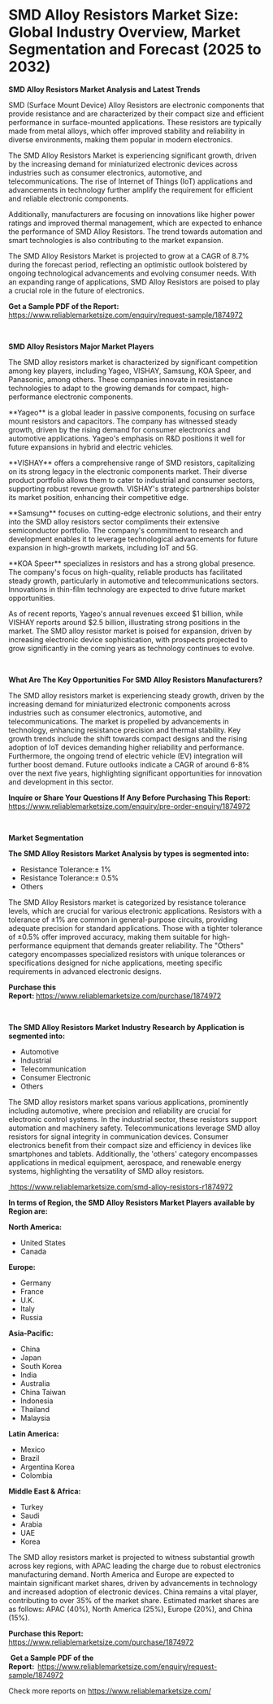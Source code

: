 <p><h1>SMD Alloy Resistors Market Size: Global Industry Overview, Market Segmentation and Forecast (2025 to 2032)</h1></p><p><strong>SMD Alloy Resistors Market Analysis and Latest Trends</strong></p>
<p><p>SMD (Surface Mount Device) Alloy Resistors are electronic components that provide resistance and are characterized by their compact size and efficient performance in surface-mounted applications. These resistors are typically made from metal alloys, which offer improved stability and reliability in diverse environments, making them popular in modern electronics.</p><p>The SMD Alloy Resistors Market is experiencing significant growth, driven by the increasing demand for miniaturized electronic devices across industries such as consumer electronics, automotive, and telecommunications. The rise of Internet of Things (IoT) applications and advancements in technology further amplify the requirement for efficient and reliable electronic components. </p><p>Additionally, manufacturers are focusing on innovations like higher power ratings and improved thermal management, which are expected to enhance the performance of SMD Alloy Resistors. The trend towards automation and smart technologies is also contributing to the market expansion. </p><p>The SMD Alloy Resistors Market is projected to grow at a CAGR of 8.7% during the forecast period, reflecting an optimistic outlook bolstered by ongoing technological advancements and evolving consumer needs. With an expanding range of applications, SMD Alloy Resistors are poised to play a crucial role in the future of electronics.</p></p>
<p><strong>Get a Sample PDF of the Report:&nbsp;</strong> <a href="https://www.reliablemarketsize.com/enquiry/request-sample/1874972?utm_campaign=3198&utm_medium=2&utm_source=Github&utm_content=ia&utm_term=07042025&utm_id=smd-alloy-resistors">https://www.reliablemarketsize.com/enquiry/request-sample/1874972</a></p>
<p>&nbsp;</p>
<p><strong>SMD Alloy Resistors Major Market Players</strong></p>
<p><p>The SMD alloy resistors market is characterized by significant competition among key players, including Yageo, VISHAY, Samsung, KOA Speer, and Panasonic, among others. These companies innovate in resistance technologies to adapt to the growing demands for compact, high-performance electronic components.</p><p>**Yageo** is a global leader in passive components, focusing on surface mount resistors and capacitors. The company has witnessed steady growth, driven by the rising demand for consumer electronics and automotive applications. Yageo's emphasis on R&D positions it well for future expansions in hybrid and electric vehicles.</p><p>**VISHAY** offers a comprehensive range of SMD resistors, capitalizing on its strong legacy in the electronic components market. Their diverse product portfolio allows them to cater to industrial and consumer sectors, supporting robust revenue growth. VISHAY's strategic partnerships bolster its market position, enhancing their competitive edge.</p><p>**Samsung** focuses on cutting-edge electronic solutions, and their entry into the SMD alloy resistors sector compliments their extensive semiconductor portfolio. The company's commitment to research and development enables it to leverage technological advancements for future expansion in high-growth markets, including IoT and 5G.</p><p>**KOA Speer** specializes in resistors and has a strong global presence. The company's focus on high-quality, reliable products has facilitated steady growth, particularly in automotive and telecommunications sectors. Innovations in thin-film technology are expected to drive future market opportunities.</p><p>As of recent reports, Yageo's annual revenues exceed $1 billion, while VISHAY reports around $2.5 billion, illustrating strong positions in the market. The SMD alloy resistor market is poised for expansion, driven by increasing electronic device sophistication, with prospects projected to grow significantly in the coming years as technology continues to evolve.</p></p>
<p>&nbsp;</p>
<p><strong>What Are The Key Opportunities For SMD Alloy Resistors Manufacturers?</strong></p>
<p><p>The SMD alloy resistors market is experiencing steady growth, driven by the increasing demand for miniaturized electronic components across industries such as consumer electronics, automotive, and telecommunications. The market is propelled by advancements in technology, enhancing resistance precision and thermal stability. Key growth trends include the shift towards compact designs and the rising adoption of IoT devices demanding higher reliability and performance. Furthermore, the ongoing trend of electric vehicle (EV) integration will further boost demand. Future outlooks indicate a CAGR of around 6-8% over the next five years, highlighting significant opportunities for innovation and development in this sector.</p></p>
<p><strong>Inquire or Share Your Questions If Any Before Purchasing This Report:</strong> <a href="https://www.reliablemarketsize.com/enquiry/pre-order-enquiry/1874972?utm_campaign=3198&utm_medium=2&utm_source=Github&utm_content=ia&utm_term=07042025&utm_id=smd-alloy-resistors">https://www.reliablemarketsize.com/enquiry/pre-order-enquiry/1874972</a></p>
<p>&nbsp;</p>
<p><strong>Market Segmentation</strong></p>
<p><strong>The SMD Alloy Resistors Market Analysis by types is segmented into:</strong></p>
<p><ul><li>Resistance Tolerance:± 1%</li><li>Resistance Tolerance:± 0.5%</li><li>Others</li></ul></p>
<p><p>The SMD Alloy Resistors market is categorized by resistance tolerance levels, which are crucial for various electronic applications. Resistors with a tolerance of ±1% are common in general-purpose circuits, providing adequate precision for standard applications. Those with a tighter tolerance of ±0.5% offer improved accuracy, making them suitable for high-performance equipment that demands greater reliability. The "Others" category encompasses specialized resistors with unique tolerances or specifications designed for niche applications, meeting specific requirements in advanced electronic designs.</p></p>
<p><strong>Purchase this Report:&nbsp;</strong><a href="https://www.reliablemarketsize.com/purchase/1874972?utm_campaign=3198&utm_medium=2&utm_source=Github&utm_content=ia&utm_term=07042025&utm_id=smd-alloy-resistors">https://www.reliablemarketsize.com/purchase/1874972</a></p>
<p>&nbsp;</p>
<p><strong>The SMD Alloy Resistors Market Industry Research by Application is segmented into:</strong></p>
<p><ul><li>Automotive</li><li>Industrial</li><li>Telecommunication</li><li>Consumer Electronic</li><li>Others</li></ul></p>
<p><p>The SMD alloy resistors market spans various applications, prominently including automotive, where precision and reliability are crucial for electronic control systems. In the industrial sector, these resistors support automation and machinery safety. Telecommunications leverage SMD alloy resistors for signal integrity in communication devices. Consumer electronics benefit from their compact size and efficiency in devices like smartphones and tablets. Additionally, the 'others' category encompasses applications in medical equipment, aerospace, and renewable energy systems, highlighting the versatility of SMD alloy resistors.</p></p>
<p><a href="https://www.reliablemarketsize.com/smd-alloy-resistors-r1874972?utm_campaign=3198&utm_medium=2&utm_source=Github&utm_content=ia&utm_term=07042025&utm_id=smd-alloy-resistors">&nbsp;https://www.reliablemarketsize.com/smd-alloy-resistors-r1874972</a></p>
<p><strong>In terms of Region, the SMD Alloy Resistors Market Players available by Region are:</strong></p>
<p>
    <p> <strong> North America: </strong>
        <ul>
            <li>United States</li>
            <li>Canada</li>
        </ul>
        </p> 
    <p> <strong> Europe: </strong>
        <ul>
            <li>Germany</li>
            <li>France</li>
            <li>U.K.</li>
            <li>Italy</li>
            <li>Russia</li>
        </ul>
        </p> 
    <p> <strong> Asia-Pacific: </strong>
        <ul>
            <li>China</li>
            <li>Japan</li>
            <li>South Korea</li>
            <li>India</li>
            <li>Australia</li>
            <li>China Taiwan</li>
            <li>Indonesia</li>
            <li>Thailand</li>
            <li>Malaysia</li>
        </ul>
        </p> 
    <p> <strong> Latin America: </strong>
        <ul>
            <li>Mexico</li>
            <li>Brazil</li>
            <li>Argentina Korea</li>
            <li>Colombia</li>
        </ul>
        </p> 
    <p> <strong> Middle East & Africa: </strong>
        <ul>
            <li>Turkey</li>
            <li>Saudi</li>
            <li>Arabia</li>
            <li>UAE</li>
            <li>Korea</li>
        </ul>
    </p>
    </p>
<p><p>The SMD alloy resistors market is projected to witness substantial growth across key regions, with APAC leading the charge due to robust electronics manufacturing demand. North America and Europe are expected to maintain significant market shares, driven by advancements in technology and increased adoption of electronic devices. China remains a vital player, contributing to over 35% of the market share. Estimated market shares are as follows: APAC (40%), North America (25%), Europe (20%), and China (15%).</p></p>
<p><strong>Purchase this Report: </strong><a href="https://www.reliablemarketsize.com/purchase/1874972?utm_campaign=3198&utm_medium=2&utm_source=Github&utm_content=ia&utm_term=07042025&utm_id=smd-alloy-resistors">https://www.reliablemarketsize.com/purchase/1874972</a></p>
<p>&nbsp;<strong>Get a Sample PDF of the Report:&nbsp;&nbsp;</strong><a href="https://www.reliablemarketsize.com/enquiry/request-sample/1874972?utm_campaign=3198&utm_medium=2&utm_source=Github&utm_content=ia&utm_term=07042025&utm_id=smd-alloy-resistors">https://www.reliablemarketsize.com/enquiry/request-sample/1874972</a></p>
<p><strong></strong></p>
<p>Check more reports on <a href="https://www.reliablemarketsize.com/?utm_campaign=3198&utm_medium=2&utm_source=Github&utm_content=ia&utm_term=07042025&utm_id=smd-alloy-resistors">https://www.reliablemarketsize.com/</a></p>